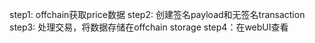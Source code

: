 step1: offchain获取price数据
step2: 创建签名payload和无签名transaction
step3: 处理交易，将数据存储在offchain storage
step4：在webUI查看